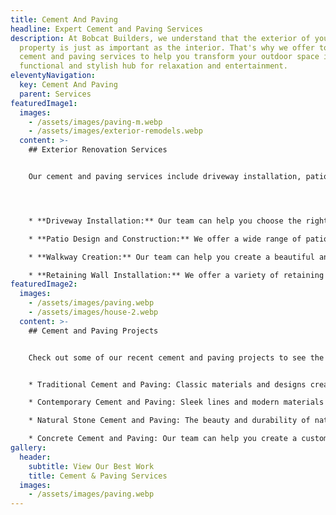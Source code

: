 ```yaml
---
title: Cement And Paving
headline: Expert Cement and Paving Services
description: At Bobcat Builders, we understand that the exterior of your
  property is just as important as the interior. That's why we offer top-notch
  cement and paving services to help you transform your outdoor space into a
  functional and stylish hub for relaxation and entertainment.
eleventyNavigation:
  key: Cement And Paving
  parent: Services  
featuredImage1:
  images:
    - /assets/images/paving-m.webp
    - /assets/images/exterior-remodels.webp
  content: >-
    ## Exterior Renovation Services


    Our cement and paving services include driveway installation, patio design and construction, walkway creation, and retaining wall installation. Our team of designers and contractors work closely with you to create an outdoor space that meets your needs and reflects your personal style.




    * **Driveway Installation:** Our team can help you choose the right material and design for your driveway, whether you prefer concrete, asphalt, or pavers.

    * **Patio Design and Construction:** We offer a wide range of patio designs, from simple and functional to elaborate and stylish, using materials such as concrete, pavers, and natural stone.

    * **Walkway Creation:** Our team can help you create a beautiful and functional walkway that connects your home to your outdoor space, using materials such as concrete, pavers, and natural stone.

    * **Retaining Wall Installation:** We offer a variety of retaining wall options, including concrete, stone, and timber, to help you create a beautiful and functional outdoor space.
featuredImage2:
  images:
    - /assets/images/paving.webp
    - /assets/images/house-2.webp
  content: >-
    ## Cement and Paving Projects


    Check out some of our recent cement and paving projects to see the quality of our work and the range of styles we can create. From traditional to modern, we can help you achieve the look you want.


    * Traditional Cement and Paving: Classic materials and designs create a timeless look for your outdoor space.

    * Contemporary Cement and Paving: Sleek lines and modern materials create a stylish and functional outdoor space.

    * Natural Stone Cement and Paving: The beauty and durability of natural stone make it a popular choice for cement and paving projects.

    * Concrete Cement and Paving: Our team can help you create a custom concrete design that meets your needs and reflects your personal style.
gallery:
  header:
    subtitle: View Our Best Work
    title: Cement & Paving Services
  images:
    - /assets/images/paving.webp
---
```

